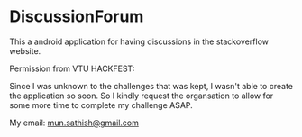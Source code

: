 # DiscussionForum
This a android application for having discussions in the stackoverflow website. 


Permission from VTU HACKFEST:

Since I was unknown to the challenges that was kept, I wasn't able to create the application so soon. So I kindly request the organsation to allow for some more time to complete my challenge ASAP.   

My email: mun.sathish@gmail.com
